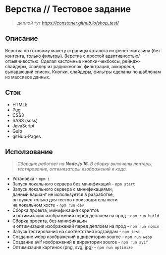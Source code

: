 # Верстка // Тестовое задание

> _деплой тут https://constoner.github.io/shop_test/_

## Описание

Верстка по готовому макету страницы каталога интренет-магазина (без контента, только фильтры). Верстка с простой адаптивностью/отзывчивостью. Сделал кастомные кнопки-чекбоксы, рейндж-слайдеры, слайдер из радиокнопок, фильтрация, аккордеон, выпадающий список. Кнопки, слайдеры, фильтры сделаны по шаблонам из массивов данных.

## Стэк

- HTML5
- Pug
- CSS3
- SASS (scss)
- JavaScript
- Gulp
- gitHub-Pages

## Исползование

> _Сборщик работает на **Node.js 16**. В сборку включены линтеры, тестирование, оптимизаторы изображений и кода._

- Установка - `npm i`
- Запуск локального сервера без минификаций - `npm start`
- Запуск локального сервера c минификациями, <br>
  данный вариант не используется в разработке, <br>
  он нужен только для тестов производительности <br>
  на локальном хосте - `npm run dev`
- Сборка проекта, минификация скриптов <br>
  и оптимизация изображений перед деплоем на прод - `npm run build`
- Сборка проекта, без минификации <br>
  и оптимизация изображений перед деплоем на прод - `npm run nomin`
- Запуск тестирования на соответствия кодгайдам - `npm test`
- Создание webp изображений в директории source - `npm run webp`
- Создание avif изображений в директории source - `npm run avif`
- Оптимизация картинок (png, svg, jpg) - `npm run optimize`
